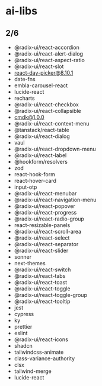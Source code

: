 # ai-libs

## 2/6
- @radix-ui/react-accordion
- @radix-ui/react-alert-dialog
- @radix-ui/react-aspect-ratio
- @radix-ui/react-slot
- react-day-picker@8.10.1
- date-fns
- embla-carousel-react
- lucide-react
- recharts
- @radix-ui/react-checkbox
- @radix-ui/react-collapsible
- cmdk@1.0.0
- @radix-ui/react-context-menu
- @tanstack/react-table
- @radix-ui/react-dialog
- vaul
- @radix-ui/react-dropdown-menu
- @radix-ui/react-label
- @hookform/resolvers
- zod
- react-hook-form
- react-hover-card
- input-otp
- @radix-ui/react-menubar
- @radix-ui/react-navigation-menu
- @radix-ui/react-popover
- @radix-ui/react-progress
- @radix-ui/react-radio-group
- react-resizable-panels
- @radix-ui/react-scroll-area
- @radix-ui/react-select
- @radix-ui/react-separator
- @radix-ui/react-slider
- sonner
- next-themes
- @radix-ui/react-switch
- @radix-ui/react-tabs
- @radix-ui/react-toast
- @radix-ui/react-toggle
- @radix-ui/react-toggle-group
- @radix-ui/react-tooltip
- jest
- cypress
- ky
- prettier
- eslint
- @radix-ui/react-icons
- shadcn
- tailwindcss-animate
- class-variance-authority
- clsx
- tailwind-merge
- lucide-react